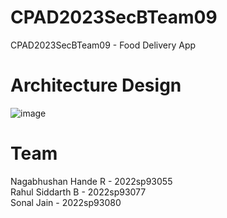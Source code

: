 # CPAD2023SecBTeam09
CPAD2023SecBTeam09 - Food Delivery App

# Architecture Design
![image](https://github.com/rahulsiddarth/CPAD2023SecBTeam09/assets/119582923/b5816dbb-986c-4a8c-b452-847929ed669b)

# Team
Nagabhushan Hande R - 2022sp93055 <br />
Rahul Siddarth B - 2022sp93077 <br />
Sonal Jain - 2022sp93080 <br />
